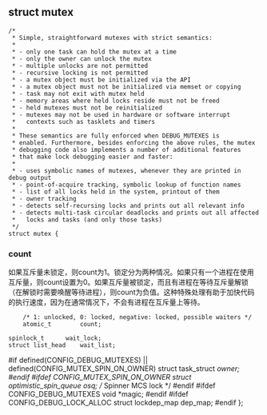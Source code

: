 ## struct mutex

```
/*
 * Simple, straightforward mutexes with strict semantics:
 *
 * - only one task can hold the mutex at a time
 * - only the owner can unlock the mutex
 * - multiple unlocks are not permitted
 * - recursive locking is not permitted
 * - a mutex object must be initialized via the API
 * - a mutex object must not be initialized via memset or copying
 * - task may not exit with mutex held
 * - memory areas where held locks reside must not be freed
 * - held mutexes must not be reinitialized
 * - mutexes may not be used in hardware or software interrupt
 *   contexts such as tasklets and timers
 *
 * These semantics are fully enforced when DEBUG_MUTEXES is
 * enabled. Furthermore, besides enforcing the above rules, the mutex
 * debugging code also implements a number of additional features
 * that make lock debugging easier and faster:
 *
 * - uses symbolic names of mutexes, whenever they are printed in debug output
 * - point-of-acquire tracking, symbolic lookup of function names
 * - list of all locks held in the system, printout of them
 * - owner tracking
 * - detects self-recursing locks and prints out all relevant info
 * - detects multi-task circular deadlocks and prints out all affected
 *   locks and tasks (and only those tasks)
 */
struct mutex {
```

### count

如果互斥量未锁定，则count为1。锁定分为两种情况。如果只有一个进程在使用互斥量，则count设置为0。如果互斥量被锁定，而且有进程在等待互斥量解锁（在解锁时需要唤醒等待进程），则count为负值。这种特殊处理有助于加快代码的执行速度，因为在通常情况下，不会有进程在互斥量上等待。

```
	/* 1: unlocked, 0: locked, negative: locked, possible waiters */
	atomic_t		count;
```

	spinlock_t		wait_lock;
	struct list_head	wait_list;
#if defined(CONFIG_DEBUG_MUTEXES) || defined(CONFIG_MUTEX_SPIN_ON_OWNER)
	struct task_struct	*owner;
#endif
#ifdef CONFIG_MUTEX_SPIN_ON_OWNER
	struct optimistic_spin_queue osq; /* Spinner MCS lock */
#endif
#ifdef CONFIG_DEBUG_MUTEXES
	void			*magic;
#endif
#ifdef CONFIG_DEBUG_LOCK_ALLOC
	struct lockdep_map	dep_map;
#endif
};